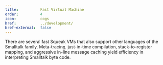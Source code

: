 ```yaml
---
title:          Fast Virtual Machine
order:          4
icon:           cogs
href:           ../development/
href-external:  false
---
```

There are several fast Squeak VMs that also support other languages of the Smalltalk family. Meta-tracing, just-in-time compilation, stack-to-register mapping, and aggressive in-line message caching yield efficiency in interpreting Smalltalk byte code.
